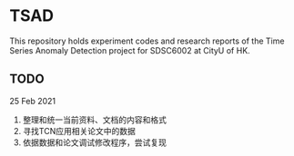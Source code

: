 # TSAD

This repository holds experiment codes and research reports of the Time Series Anomaly Detection project for SDSC6002 at CityU of HK. 

## TODO

25 Feb 2021

1. 整理和统一当前资料、文档的内容和格式
2. 寻找TCN应用相关论文中的数据
3. 依据数据和论文调试修改程序，尝试复现
